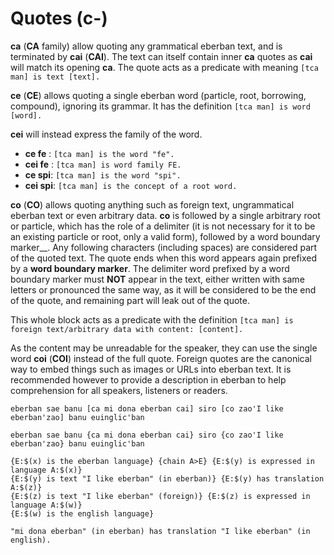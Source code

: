 # Quotes (c-)

__ca__ (__CA__ family) allow quoting any grammatical eberban text, and is
terminated by __cai__ (__CAI__). The text can itself contain inner __ca__ quotes
as __cai__ will match its opening __ca__. The quote acts as a predicate with
meaning `[tca man] is text [text].`

__ce__ (__CE__) allows quoting a single eberban word (particle, root, borrowing,
compound), ignoring its grammar. It has the definition `[tca man] is word
[word].`

__cei__ will instead express the family of the word.

- __ce fe__ : `[tca man] is the word "fe".`
- __cei fe__ : `[tca man] is word family FE.`
- __ce spi__: `[tca man] is the word "spi".`
- __cei spi__: `[tca man] is the concept of a root word.`

__co__ (__CO__) allows quoting anything such as foreign text, ungrammatical
eberban text or even arbitrary data. __co__ is followed by a single arbitrary
root or particle, which has the role of a delimiter (it is not necessary for it
to be an existing particle or root, only a valid form), followed by a word
boundary marker__. Any following characters (including spaces) are considered
part of the quoted text. The quote ends when this word appears again prefixed by
a __word boundary marker__. The delimiter word prefixed by a word boundary
marker must __NOT__ appear in the text, either written with same letters or
pronounced the same way, as it will be considered to be the end of the quote,
and remaining part will leak out of the quote.

This whole block acts as a predicate with the definition `[tca man] is foreign
text/arbitrary data with content: [content].`

As the content may be unreadable for the speaker, they can use the single word
__coi__ (__COI__) instead of the full quote. Foreign quotes are the canonical
way to embed things such as images or URLs into eberban text. It is recommended
however to provide a description in eberban to help comprehension for all
speakers, listeners or readers.

```gloss
eberban sae banu [ca mi dona eberban cai] siro [co zao'I like eberban'zao] banu euinglic'ban

eberban sae banu {ca mi dona eberban cai} siro {co zao'I like eberban'zao} banu euinglic'ban

{E:$(x) is the eberban language} {chain A>E} {E:$(y) is expressed in language A:$(x)}
{E:$(y) is text "I like eberban" (in eberban)} {E:$(y) has translation A:$(z)}
{E:$(z) is text "I like eberban" (foreign)} {E:$(z) is expressed in language A:$(w)}
{E:$(w) is the english language}

"mi dona eberban" (in eberban) has translation "I like eberban" (in english).
```
